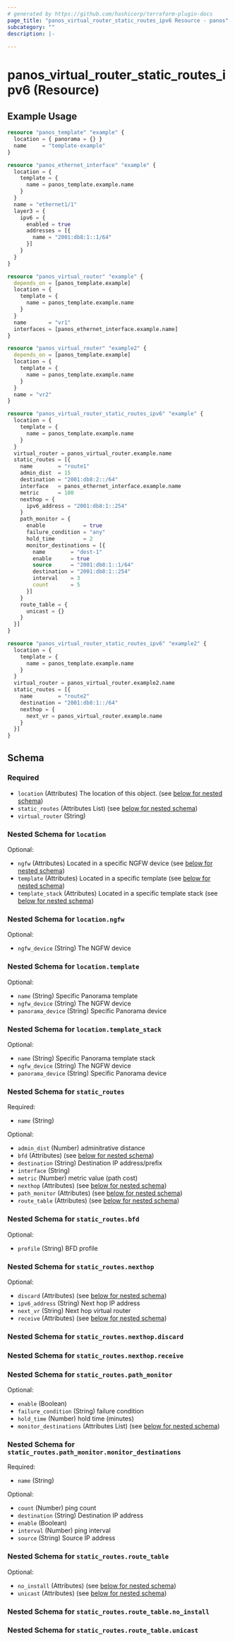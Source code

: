 ```yaml
---
# generated by https://github.com/hashicorp/terraform-plugin-docs
page_title: "panos_virtual_router_static_routes_ipv6 Resource - panos"
subcategory: ""
description: |-
  
---
```


# panos_virtual_router_static_routes_ipv6 (Resource)



## Example Usage

```terraform
resource "panos_template" "example" {
  location = { panorama = {} }
  name     = "template-example"
}

resource "panos_ethernet_interface" "example" {
  location = {
    template = {
      name = panos_template.example.name
    }
  }
  name = "ethernet1/1"
  layer3 = {
    ipv6 = {
      enabled = true
      addresses = [{
        name = "2001:db8:1::1/64"
      }]
    }
  }
}

resource "panos_virtual_router" "example" {
  depends_on = [panos_template.example]
  location = {
    template = {
      name = panos_template.example.name
    }
  }
  name       = "vr1"
  interfaces = [panos_ethernet_interface.example.name]
}

resource "panos_virtual_router" "example2" {
  depends_on = [panos_template.example]
  location = {
    template = {
      name = panos_template.example.name
    }
  }
  name = "vr2"
}

resource "panos_virtual_router_static_routes_ipv6" "example" {
  location = {
    template = {
      name = panos_template.example.name
    }
  }
  virtual_router = panos_virtual_router.example.name
  static_routes = [{
    name        = "route1"
    admin_dist  = 15
    destination = "2001:db8:2::/64"
    interface   = panos_ethernet_interface.example.name
    metric      = 100
    nexthop = {
      ipv6_address = "2001:db8:1::254"
    }
    path_monitor = {
      enable            = true
      failure_condition = "any"
      hold_time         = 2
      monitor_destinations = [{
        name        = "dest-1"
        enable      = true
        source      = "2001:db8:1::1/64"
        destination = "2001:db8:1::254"
        interval    = 3
        count       = 5
      }]
    }
    route_table = {
      unicast = {}
    }
  }]
}

resource "panos_virtual_router_static_routes_ipv6" "example2" {
  location = {
    template = {
      name = panos_template.example.name
    }
  }
  virtual_router = panos_virtual_router.example2.name
  static_routes = [{
    name        = "route2"
    destination = "2001:db8:1::/64"
    nexthop = {
      next_vr = panos_virtual_router.example.name
    }
  }]
}
```

<!-- schema generated by tfplugindocs -->
## Schema

### Required

- `location` (Attributes) The location of this object. (see [below for nested schema](#nestedatt--location))
- `static_routes` (Attributes List) (see [below for nested schema](#nestedatt--static_routes))
- `virtual_router` (String)

<a id="nestedatt--location"></a>
### Nested Schema for `location`

Optional:

- `ngfw` (Attributes) Located in a specific NGFW device (see [below for nested schema](#nestedatt--location--ngfw))
- `template` (Attributes) Located in a specific template (see [below for nested schema](#nestedatt--location--template))
- `template_stack` (Attributes) Located in a specific template stack (see [below for nested schema](#nestedatt--location--template_stack))

<a id="nestedatt--location--ngfw"></a>
### Nested Schema for `location.ngfw`

Optional:

- `ngfw_device` (String) The NGFW device


<a id="nestedatt--location--template"></a>
### Nested Schema for `location.template`

Optional:

- `name` (String) Specific Panorama template
- `ngfw_device` (String) The NGFW device
- `panorama_device` (String) Specific Panorama device


<a id="nestedatt--location--template_stack"></a>
### Nested Schema for `location.template_stack`

Optional:

- `name` (String) Specific Panorama template stack
- `ngfw_device` (String) The NGFW device
- `panorama_device` (String) Specific Panorama device



<a id="nestedatt--static_routes"></a>
### Nested Schema for `static_routes`

Required:

- `name` (String)

Optional:

- `admin_dist` (Number) adminitrative distance
- `bfd` (Attributes) (see [below for nested schema](#nestedatt--static_routes--bfd))
- `destination` (String) Destination IP address/prefix
- `interface` (String)
- `metric` (Number) metric value (path cost)
- `nexthop` (Attributes) (see [below for nested schema](#nestedatt--static_routes--nexthop))
- `path_monitor` (Attributes) (see [below for nested schema](#nestedatt--static_routes--path_monitor))
- `route_table` (Attributes) (see [below for nested schema](#nestedatt--static_routes--route_table))

<a id="nestedatt--static_routes--bfd"></a>
### Nested Schema for `static_routes.bfd`

Optional:

- `profile` (String) BFD profile


<a id="nestedatt--static_routes--nexthop"></a>
### Nested Schema for `static_routes.nexthop`

Optional:

- `discard` (Attributes) (see [below for nested schema](#nestedatt--static_routes--nexthop--discard))
- `ipv6_address` (String) Next hop IP address
- `next_vr` (String) Next hop virtual router
- `receive` (Attributes) (see [below for nested schema](#nestedatt--static_routes--nexthop--receive))

<a id="nestedatt--static_routes--nexthop--discard"></a>
### Nested Schema for `static_routes.nexthop.discard`


<a id="nestedatt--static_routes--nexthop--receive"></a>
### Nested Schema for `static_routes.nexthop.receive`



<a id="nestedatt--static_routes--path_monitor"></a>
### Nested Schema for `static_routes.path_monitor`

Optional:

- `enable` (Boolean)
- `failure_condition` (String) failure condition
- `hold_time` (Number) hold time (minutes)
- `monitor_destinations` (Attributes List) (see [below for nested schema](#nestedatt--static_routes--path_monitor--monitor_destinations))

<a id="nestedatt--static_routes--path_monitor--monitor_destinations"></a>
### Nested Schema for `static_routes.path_monitor.monitor_destinations`

Required:

- `name` (String)

Optional:

- `count` (Number) ping count
- `destination` (String) Destination IP address
- `enable` (Boolean)
- `interval` (Number) ping interval
- `source` (String) Source IP address



<a id="nestedatt--static_routes--route_table"></a>
### Nested Schema for `static_routes.route_table`

Optional:

- `no_install` (Attributes) (see [below for nested schema](#nestedatt--static_routes--route_table--no_install))
- `unicast` (Attributes) (see [below for nested schema](#nestedatt--static_routes--route_table--unicast))

<a id="nestedatt--static_routes--route_table--no_install"></a>
### Nested Schema for `static_routes.route_table.no_install`


<a id="nestedatt--static_routes--route_table--unicast"></a>
### Nested Schema for `static_routes.route_table.unicast`
